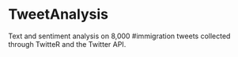 # TweetAnalysis

Text and sentiment analysis on 8,000 #immigration tweets collected through TwitteR and the Twitter API. 
